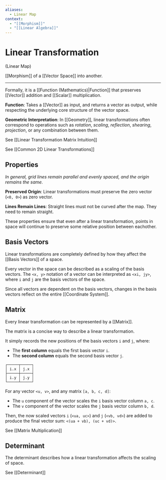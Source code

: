 ```yaml
---
aliases:
  - Linear Map
context:
  - "[[Morphism]]"
  - "[[Linear Algebra]]"
---
```


# Linear Transformation

(Linear Map)

[[Morphism]] of a [[Vector Space]] into another.

---

Formally, it is a [[Function (Mathematics)|Function]] that preserves [[Vector]] addition and [[Scalar]] multiplication.

**Function**: Takes a [[Vector]] as input, and returns a vector as output, while respecting the underlying core structure of the vector space.

**Geometric Interpretation**: In [[Geometry]], linear transformations often correspond to operations such as _rotation_, _scaling_, _reflection_, _shearing_, _projection_, or any combination between them.

See [[Linear Transformation Matrix Intuition]]

See [[Common 2D Linear Transformations]]

## Properties

_In general, grid lines remain parallel and evenly spaced, and the origin remains the same._

**Preserved Origin**: Linear transformations must preserve the zero vector (`<0, 0>`) as zero vector.

**Lines Remain Lines**: Straight lines must not be curved after the map. They need to remain straight.

These properties ensure that even after a linear transformation, points in space will continue to preserve some relative position between eachother.

## Basis Vectors

Linear transformations are completely defined by how they affect the [[Basis Vectors]] of a space.

Every vector in the space can be described as a scaling of the basis vectors. The `<x, y>` notation of a vector can be interpreted as `<xi, jy>`, where `i` and `j` are the basis vectors of the space.

Since all vectors are dependent on the basis vectors, changes in the basis vectors reflect on the entire [[Coordinate System]].

## Matrix

Every linear transformation can be represented by a [[Matrix]].

The matrix is a concise way to describe a linear transformation.

It simply records the new positions of the basis vectors `i` and `j`, where:

- The **first column** equals the first basis vector `i`.
- The **second column** equals the second basis vector `j`.

```
┌─────┬─────┐
│ i.x │ j.x │
├─────┼─────┤
│ i.y │ j.y │
└─────┴─────┘
```

For any vector `<u, v>`, and any matrix `[a, b, c, d]`:

- The `u` component of the vector scales the `i` basis vector column `a, c`.
- The `v` component of the vector scales the `j` basis vector column `b, d`.

Then, the now scaled vectors `i` (`<ua, uc>`) and `j` (`<vb, vd>`) are added to produce the final vector sum: `<(ua + vb), (uc + vd)>`.

See [[Matrix Multiplication]]

## Determinant

The determinant describes how a linear transformation affects the scaling of space.

See [[Determinant]]
